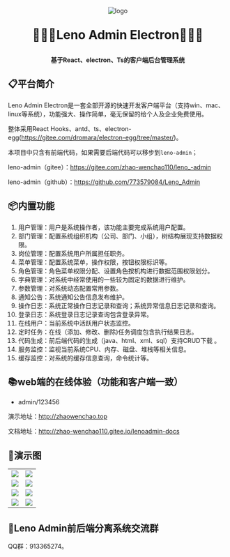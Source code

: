 <p align="center">
	<img alt="logo" src="https://gitee.com/zhao-wenchao110/leno_-admin/raw/master/remdme-show-imgs/logo.png">
</p>
<h1 align="center" style="margin: 30px 0 30px; font-weight: bold;">🎉🎉🎉Leno Admin Electron🎉🎉🎉</h1>
<h4 align="center">基于React、electron、Ts的客户端后台管理系统</h4>

## 📋平台简介

Leno Admin Electron是一套全部开源的快速开发客户端平台（支持win、mac、linux等系统），功能强大、操作简单，毫无保留的给个人及企业免费使用。

整体采用React Hooks、antd、ts、electron-egg(https://gitee.com/dromara/electron-egg/tree/master/)。

本项目中只含有前端代码，如果需要后端代码可以移步到`leno-admin`；

leno-admin（gitee）：https://gitee.com/zhao-wenchao110/leno_-admin

leno-admin（github）：https://github.com/773579084/Leno_Admin

## 📦内置功能

1.  用户管理：用户是系统操作者，该功能主要完成系统用户配置。
2.  部门管理：配置系统组织机构（公司、部门、小组），树结构展现支持数据权限。
3.  岗位管理：配置系统用户所属担任职务。
4.  菜单管理：配置系统菜单，操作权限，按钮权限标识等。
5.  角色管理：角色菜单权限分配、设置角色按机构进行数据范围权限划分。
6.  字典管理：对系统中经常使用的一些较为固定的数据进行维护。
7.  参数管理：对系统动态配置常用参数。
8.  通知公告：系统通知公告信息发布维护。
9.  操作日志：系统正常操作日志记录和查询；系统异常信息日志记录和查询。
10. 登录日志：系统登录日志记录查询包含登录异常。
11. 在线用户：当前系统中活跃用户状态监控。
12. 定时任务：在线（添加、修改、删除)任务调度包含执行结果日志。
13. 代码生成：前后端代码的生成（java、html、xml、sql）支持CRUD下载 。
15. 服务监控：监视当前系统CPU、内存、磁盘、堆栈等相关信息。
16. 缓存监控：对系统的缓存信息查询，命令统计等。

## 📚web端的在线体验（功能和客户端一致）

- admin/123456  

演示地址：http://zhaowenchao.top 

文档地址：http://zhao-wenchao110.gitee.io/lenoadmin-docs

## 🐶演示图

<table>
    <tr>
        <td><img src="https://gitee.com/zhao-wenchao110/leno_-admin/raw/master/remdme-show-imgs/login.png"/></td>
        <td><img src="https://gitee.com/zhao-wenchao110/leno_-admin/raw/master/remdme-show-imgs/user.png"/></td>
    </tr>
    <tr>
        <td><img src="https://gitee.com/zhao-wenchao110/leno_-admin/raw/master/remdme-show-imgs/edit-avatar.png"/></td>
        <td><img src="https://gitee.com/zhao-wenchao110/leno_-admin/raw/master/remdme-show-imgs/menu.png"/></td>
    </tr>
    <tr>
        <td><img src="https://gitee.com/zhao-wenchao110/leno_-admin/raw/master/remdme-show-imgs/dict.png"/></td>
        <td><img src="https://gitee.com/zhao-wenchao110/leno_-admin/raw/master/remdme-show-imgs/profile.png"/></td>
    </tr>
	<tr>
        <td><img src="https://gitee.com/zhao-wenchao110/leno_-admin/raw/master/remdme-show-imgs/reids.png"/></td>
        <td><img src="https://gitee.com/zhao-wenchao110/leno_-admin/raw/master/remdme-show-imgs/gen.png"/></td>
    </tr>	 
</table>


## 💬Leno Admin前后端分离系统交流群

QQ群：913365274。